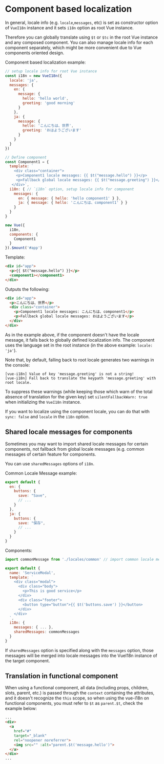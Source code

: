 # Component based localization

In general, locale info (e.g. `locale`,`messages`, etc) is set as constructor option of `VueI18n` instance and it sets `i18n` option as root Vue instance.

Therefore you can globally translate using `$t` or `$tc` in the root Vue instance and any composed component. You can also manage locale info for each component separately, which might be more convenient due to Vue components oriented design.

Component based localization example:

```js
// setup locale info for root Vue instance
const i18n = new VueI18n({
  locale: 'ja',
  messages: {
    en: {
      message: {
        hello: 'hello world',
        greeting: 'good morning'
      }
    },
    ja: {
      message: {
        hello: 'こんにちは、世界',
        greeting: 'おはようございます'
      }
    }
  }
})

// Define component
const Component1 = {
  template: `
    <div class="container">
     <p>Component1 locale messages: {{ $t("message.hello") }}</p>
     <p>Fallback global locale messages: {{ $t("message.greeting") }}</p>
   </div>`,
  i18n: { // `i18n` option, setup locale info for component
    messages: {
      en: { message: { hello: 'hello component1' } },
      ja: { message: { hello: 'こんにちは、component1' } }
    }
  }
}

new Vue({
  i18n,
  components: {
    Component1
  }
}).$mount('#app')
```

Template:


```html
<div id="app">
  <p>{{ $t("message.hello") }}</p>
  <component1></component1>
</div>
```

Outputs the following:

```html
<div id="app">
  <p>こんにちは、世界</p>
  <div class="container">
    <p>Component1 locale messages: こんにちは、component1</p>
    <p>Fallback global locale messages: おはようございます</p>
  </div>
</div>
```

As in the example above, if the component doesn't have the locale message, it falls back to globally defined localization info. The component uses the language set in the root instance (in the above example: `locale: 'ja'`).

Note that, by default, falling back to root locale generates two warnings in the console:

```console
[vue-i18n] Value of key 'message.greeting' is not a string!
[vue-i18n] Fall back to translate the keypath 'message.greeting' with root locale.
```

To suppress these warnings (while keeping those which warn of the total absence of translation for the given key) set `silentFallbackWarn: true` when initializing the `VueI18n` instance.

If you want to localize using the component locale, you can do that with `sync: false` and `locale` in the `i18n` option.


## Shared locale messages for components

Sometimes you may want to import shared locale messages for certain components, not fallback from global locale messages (e.g. common messages of certain feature for components.

You can use `sharedMessages` options of `i18n`.

Common Locale Message example:
```js
export default {
  en: {
    buttons: {
      save: "Save",
      // ...
    }
  },
  ja: {
    buttons: {
      save: "保存",
      // ...
    }
  }
}
```

Components:
```js
import commonMessage from './locales/common' // import common locale messages

export default {
  name: 'ServiceModal',
  template: `
    <div class="modal">
      <div class="body">
        <p>This is good service</p>
      </div>
      <div class="footer">
        <button type="button">{{ $t('buttons.save') }}</button>
      </div>
    </div>
  `,
  i18n: {
    messages: { ... },
    sharedMessages: commonMessages
  }
}
```

If `sharedMessages` option is specified along with the `messages` option, those messages will be merged into locale messages into the VueI18n instance of the target component.


## Translation in functional component

When using a functional component, all data (including props, children, slots, parent, etc.) is passed through the `context` containing the attributes, and it doesn't recognize the `this` scope, so when using the vue-i18n on functional components, you must refer to `$t` as `parent.$t`, check the example below:

```html
...
<div>
  <a
    href="#"
    target="_blank"
    rel="noopener noreferrer">
    <img src="" :alt="parent.$t('message.hello')">
  </a>
</div>
...
```
